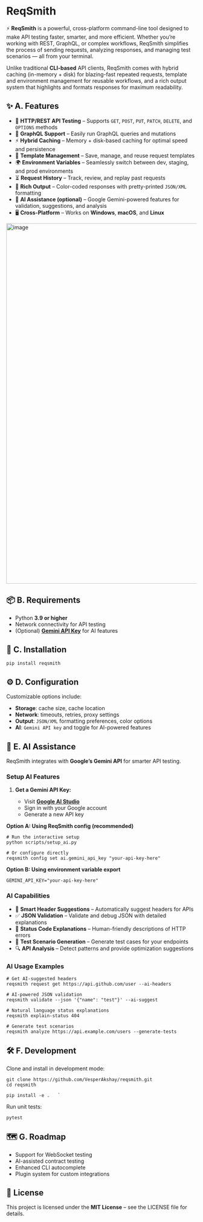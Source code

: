 # ReqSmith


⚡ **ReqSmith** is a powerful, cross-platform command-line tool designed to make API testing faster, smarter, and more efficient. Whether you’re working with REST, GraphQL, or complex workflows, ReqSmith simplifies the process of sending requests, analyzing responses, and managing test scenarios — all from your terminal.

Unlike traditional **CLI-based** API clients, ReqSmith comes with hybrid caching (in-memory + disk) for blazing-fast repeated requests, template and environment management for reusable workflows, and a rich output system that highlights and formats responses for maximum readability.

✨ A. Features
----------

*   🔗 **HTTP/REST API Testing** – Supports `GET`, `POST`, `PUT`, `PATCH`, `DELETE`, and `OPTIONS` methods
*   🧩 **GraphQL Support** – Easily run GraphQL queries and mutations
*   ⚡ **Hybrid Caching** – Memory + disk-based caching for optimal speed and persistence
*   📝 **Template Management** – Save, manage, and reuse request templates
*   🌍 **Environment Variables** – Seamlessly switch between dev, staging, and prod environments
*   ⏳ **Request History** – Track, review, and replay past requests
*   🎨 **Rich Output** – Color-coded responses with pretty-printed `JSON/XML` formatting
*   🤖 **AI Assistance (optional)** – Google Gemini-powered features for validation, suggestions, and analysis
*   🖥️ **Cross-Platform** – Works on **Windows**, **macOS**, and **Linux**



<img width="1879" height="954" alt="image" src="https://github.com/user-attachments/assets/ea8041b5-eabe-4159-b263-edcbdda6dafc" />


📦 B. Requirements
---------------

*   Python **3.9 or higher**
*   Network connectivity for API testing
*   (Optional) [**Gemini API Key**](https://aistudio.google.com/app/api-keys) for AI features
    

🚀 C. Installation
---------------
```   
pip install reqsmith
```


⚙️ D. Configuration
----------------

Customizable options include:

*   **Storage**: cache size, cache location
*   **Network**: timeouts, retries, proxy settings
*   **Output**: `JSON/XML` formatting preferences, color options
*   **AI**: `Gemini API key` and toggle for AI-powered features
    

🤖 E. AI Assistance
----------------

ReqSmith integrates with **Google’s Gemini API** for smarter API testing.

### Setup AI Features

1.  **Get a Gemini API Key:**
    
    *   Visit [**Google AI Studio**](https://aistudio.google.com/app/api-keys)
    *   Sign in with your Google account
    *   Generate a new API key
        
**Option A: Using ReqSmith config (recommended)** 
```
# Run the interactive setup
python scripts/setup_ai.py

# Or configure directly
reqsmith config set ai.gemini_api_key "your-api-key-here"
```
**Option B: Using environment variable export** 
```
GEMINI_API_KEY="your-api-key-here"
```
    
    

### AI Capabilities

*   🔑 **Smart Header Suggestions** – Automatically suggest headers for APIs
*   ✅ **JSON Validation** – Validate and debug JSON with detailed explanations
*   📖 **Status Code Explanations** – Human-friendly descriptions of HTTP errors
*   🧪 **Test Scenario Generation** – Generate test cases for your endpoints
*   🔍 **API Analysis** – Detect patterns and provide optimization suggestions
    

### AI Usage Examples

```
# Get AI-suggested headers
reqsmith request get https://api.github.com/user --ai-headers

# AI-powered JSON validation
reqsmith validate --json '{"name": "test"}' --ai-suggest

# Natural language status explanations
reqsmith explain-status 404

# Generate test scenarios
reqsmith analyze https://api.example.com/users --generate-tests
```

🛠️ F. Development
---------------

Clone and install in development mode:
```
git clone https://github.com/VesperAkshay/reqsmith.git  
cd reqsmith  
```
```
pip install -e .   `
```

Run unit tests:
```
pytest
```


🗺️ G. Roadmap
-----------

*   Support for WebSocket testing
*   AI-assisted contract testing
*   Enhanced CLI autocomplete
*   Plugin system for custom integrations
    

📄 License
----------

This project is licensed under the **MIT License** – see the LICENSE file for details.
